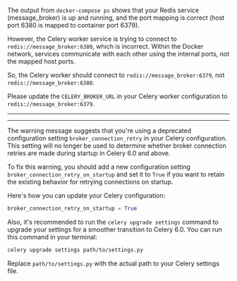 The output from `docker-compose ps` shows that your Redis service (message_broker) is up and running, and the port mapping is correct (host port 6380 is mapped to container port 6379).

However, the Celery worker service is trying to connect to `redis://message_broker:6380`, which is incorrect. Within the Docker network, services communicate with each other using the internal ports, not the mapped host ports.

So, the Celery worker should connect to `redis://message_broker:6379`, not `redis://message_broker:6380`.

Please update the `CELERY_BROKER_URL` in your Celery worker configuration to `redis://message_broker:6379`.

---

---

The warning message suggests that you're using a deprecated configuration setting `broker_connection_retry` in your Celery configuration. This setting will no longer be used to determine whether broker connection retries are made during startup in Celery 6.0 and above.

To fix this warning, you should add a new configuration setting `broker_connection_retry_on_startup` and set it to `True` if you want to retain the existing behavior for retrying connections on startup.

Here's how you can update your Celery configuration:

```python
broker_connection_retry_on_startup = True
```

Also, it's recommended to run the `celery upgrade settings` command to upgrade your settings for a smoother transition to Celery 6.0. You can run this command in your terminal:

```sh
celery upgrade settings path/to/settings.py
```

Replace `path/to/settings.py` with the actual path to your Celery settings file.
